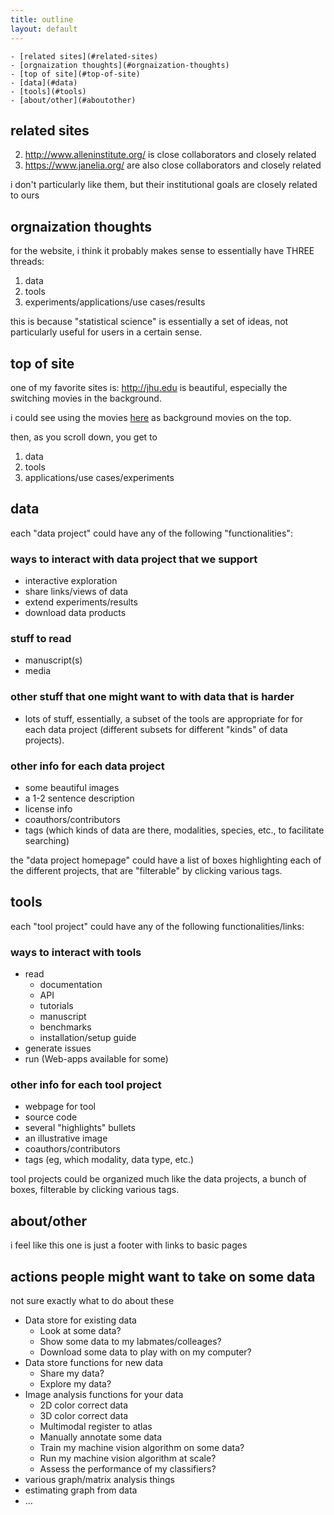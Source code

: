 ```yaml
---
title: outline
layout: default
---
```


<!-- TOC depthFrom:1 depthTo:6 withLinks:1 updateOnSave:1 orderedList:0 -->

	- [related sites](#related-sites)
	- [orgnaization thoughts](#orgnaization-thoughts)
	- [top of site](#top-of-site)
	- [data](#data)
	- [tools](#tools)
	- [about/other](#aboutother)

<!-- /TOC -->


## related sites

2. http://www.alleninstitute.org/ is close collaborators and closely related
3. https://www.janelia.org/ are also close collaborators and closely related

i don't particularly like them, but their institutional goals are closely related to ours

## orgnaization thoughts


for the website, i think it probably makes sense to essentially have THREE threads:

1. data
2. tools
3. experiments/applications/use cases/results

this is because "statistical science" is essentially a set of ideas,
not particularly useful for users in a certain sense.


## top of site

one of my favorite sites is:  http://jhu.edu is beautiful, especially the switching movies in the background.

i could see using the movies [here](videos.md) as background movies on the top.

then, as you scroll down, you get to

1. data
2. tools
3. applications/use cases/experiments



## data

each "data project" could have any of the following "functionalities":


### ways to interact with data project that we support 
- interactive exploration
- share links/views of data
- extend experiments/results
- download data products

### stuff to read
- manuscript(s)
- media

### other stuff that one might want to with data that is harder

- lots of stuff, essentially, a subset of the tools are appropriate for for each data project (different subsets for different "kinds" of data projects).


### other info for each data project
- some beautiful images
- a 1-2 sentence description
- license info
- coauthors/contributors
- tags (which kinds of data are there, modalities, species, etc., to facilitate searching)

the "data project homepage" could have a list of boxes highlighting each of the different projects, that are "filterable" by clicking various tags.



## tools

each "tool project" could have any of the following functionalities/links:


### ways to interact with tools
- read
	- documentation
	- API
	- tutorials
	- manuscript
	- benchmarks
	- installation/setup guide
- generate issues
- run (Web-apps available for some)

### other info for each tool project
- webpage for tool
- source code
- several "highlights" bullets
- an illustrative image
- coauthors/contributors
- tags (eg, which modality, data type, etc.)


tool projects could be organized much like the data projects, a bunch of boxes, filterable by clicking various tags.


## about/other


i feel like this one is just a footer with links to basic pages

## actions people might want to take on some data

not sure exactly what to do about these


- Data store for existing data
	- Look at some data?
	- Show some data to my labmates/colleages?
	- Download some data to play with on my computer?
- Data store functions for new data
	- Share my data?
	- Explore my data?
- Image analysis functions for your data
	- 2D color correct data
	- 3D color correct data
	- Multimodal register to atlas
	- Manually annotate some data
	- Train my machine vision algorithm on some data?
	- Run my machine vision algorithm at scale?
	- Assess the performance of my classifiers?
- various graph/matrix analysis things
- estimating graph from data
- ...
